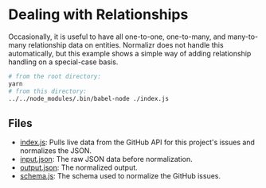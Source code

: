 # Dealing with Relationships

Occasionally, it is useful to have all one-to-one, one-to-many, and many-to-many relationship data on entities. Normalizr does not handle this automatically, but this example shows a simple way of adding relationship handling on a special-case basis.

```sh
# from the root directory:
yarn
# from this directory:
../../node_modules/.bin/babel-node ./index.js
```

## Files

* [index.js](/examples/relationships/index.js): Pulls live data from the GitHub API for this project's issues and normalizes the JSON.
* [input.json](/examples/relationships/input.json): The raw JSON data before normalization.
* [output.json](/examples/relationships/output.json): The normalized output.
* [schema.js](/examples/relationships/schema.js): The schema used to normalize the GitHub issues.
